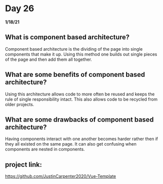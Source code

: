 # Day 26
__1/18/21__

## What is component based architecture?
Component based architecture is the dividing of the page into single components that make it up. Using this method one builds out single pieces of the page and then add them all together.
## What are some benefits of component based architecture?
Using this architecture allows code to more often be reused and keeps the rule of single responsibility intact. This also allows code to be recycled from older projects.
## What are some drawbacks of component based architecture?
Having components interact with one another becomes harder rather then if they all existed on the same page. It can also get confusing when components are nested in components. 

## project link: 
https://github.com/JustinCarpenter2020/Vue-Template